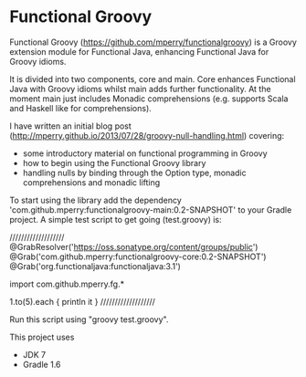 Functional Groovy
===========

Functional Groovy (https://github.com/mperry/functionalgroovy) is a Groovy extension module for Functional Java,
enhancing Functional Java for Groovy idioms.

It is divided into two components, core and main.  Core enhances Functional Java with Groovy idioms whilst main
adds further functionality.  At the moment main just includes Monadic comprehensions (e.g. supports Scala and
Haskell like for comprehensions).

I have written an initial blog post (http://mperry.github.io/2013/07/28/groovy-null-handling.html) covering:
- some introductory material on functional programming in Groovy
- how to begin using the Functional Groovy library
- handling nulls by binding through the Option type, monadic comprehensions and monadic lifting

To start using the library add the dependency 'com.github.mperry:functionalgroovy-main:0.2-SNAPSHOT' to your Gradle
project.  A simple test script to get going (test.groovy) is:

///////////////////
@GrabResolver('https://oss.sonatype.org/content/groups/public')
@Grab('com.github.mperry:functionalgroovy-core:0.2-SNAPSHOT')
@Grab('org.functionaljava:functionaljava:3.1')

import com.github.mperry.fg.*

1.to(5).each {
    println it
}
///////////////////

Run this script using "groovy test.groovy".

This project uses
- JDK 7
- Gradle 1.6
